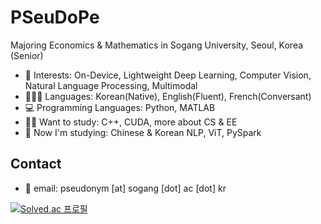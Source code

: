 # PSeuDoPe

Majoring Economics & Mathematics in Sogang University, Seoul, Korea (Senior)

* 💖 Interests: On-Device, Lightweight Deep Learning, Computer Vision, Natural Language Processing, Multimodal
* 👱🏻‍♀️ Languages: Korean(Native), English(Fluent), French(Conversant)
* 💻 Programming Languages: Python, MATLAB
* ✍🏻 Want to study: C++, CUDA, more about CS & EE
* 🎯 Now I'm studying: Chinese & Korean NLP, ViT, PySpark

## Contact
* 📃 email: pseudonym [at] sogang [dot] ac [dot] kr

[![Solved.ac
프로필](http://mazassumnida.wtf/api/v2/generate_badge?boj={handle})](https://solved.ac/{handle})
